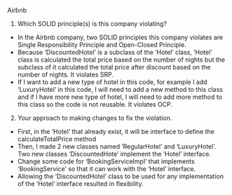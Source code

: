 Airbnb
1. Which SOLID principle(s) is this company violating?
- In the Airbnb company, two SOLID principles this company violates are Single Responsibility Principle and Open-Closed Principle. 
- Because ‘DiscountedHotel’ is a subclass of the ‘Hotel’ class, ‘Hotel’ class is calculated the total price based on the number of nights but the subclass of it calculated the total price after discount based on the number of nights. It violates SRP. 
- If I want to add a new type of hotel in this code, for example I add ‘LuxuryHotel’ in this code, I will need to add a new method to this class and if I have more new type of hotel, I will need to add more method to this class so the code is not reusable. It violates OCP. 
2. Your approach to making changes to fix the violation. 
- First, in the ‘Hotel’ that already exist, it will be interface to define the calculateTotalPrice method
- Then, I made 2 new classes named ‘RegularHotel’ and ‘LuxuryHotel’. Two new classes ‘DiscountedHote’ implement the ‘Hotel’ interface.  
- Change some code for ‘BookingServiceImpl’ that implements ‘BookingService’ so that it can work with the ‘Hotel’ interface.
- Allowing the ‘DiscountedHotel’ class to be used for any implementation of the ‘Hotel’ interface resulted in flexibility. 
